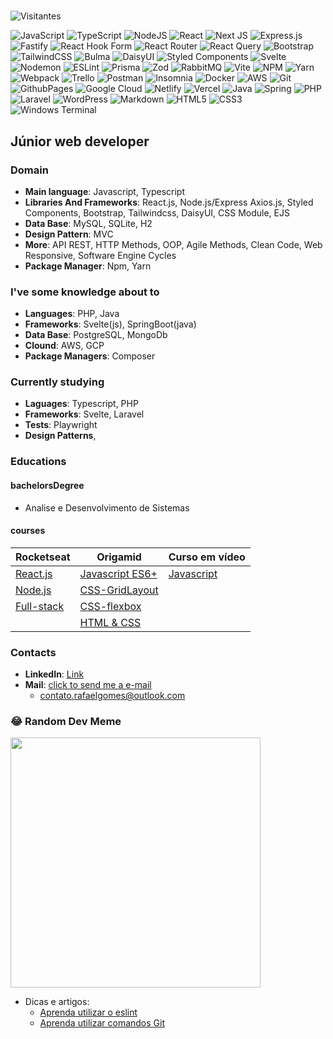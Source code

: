 #

![Visitantes](https://komarev.com/ghpvc/?username=rafaelcitario&style=flat&color=yellow&label=🍪%20visitas%20em%20meu%20perfil%20%20:%20)

![JavaScript](https://img.shields.io/badge/javascript-%23323330.svg?style=flat-square&logo=javascript&logoColor=%23F7DF1E) ![TypeScript](https://img.shields.io/badge/typescript-%23007ACC.svg?style=flat-square&logo=typescript&logoColor=white) ![NodeJS](https://img.shields.io/badge/node.js-6DA55F?style=flat-square&logo=node.js&logoColor=white) ![React](https://img.shields.io/badge/react-%2320232a.svg?style=flat-square&logo=react&logoColor=%2361DAFB) ![Next JS](https://img.shields.io/badge/Next-black?style=flat-square&logo=next.js&logoColor=white) ![Express.js](https://img.shields.io/badge/express.js-%23404d59.svg?style=flat-square&logo=express&logoColor=%2361DAFB) ![Fastify](https://img.shields.io/badge/fastify-%23000000.svg?style=flat-square&logo=fastify&logoColor=white) ![React Hook Form](https://img.shields.io/badge/React%20Hook%20Form-%23EC5990.svg?style=flat-square&logo=reacthookform&logoColor=white) ![React Router](https://img.shields.io/badge/React_Router-CA4245?style=flat-square&logo=react-router&logoColor=white) ![React Query](https://img.shields.io/badge/-React%20Query-FF4154?style=flat-square&logo=react%20query&logoColor=white) ![Bootstrap](https://img.shields.io/badge/bootstrap-%238511FA.svg?style=flat-square&logo=bootstrap&logoColor=white) ![TailwindCSS](https://img.shields.io/badge/tailwindcss-%2338B2AC.svg?style=flat-square&logo=tailwind-css&logoColor=white) ![Bulma](https://img.shields.io/badge/bulma-00D0B1?style=flat-square&logo=bulma&logoColor=white) ![DaisyUI](https://img.shields.io/badge/daisyui-5A0EF8?style=flat-square&logo=daisyui&logoColor=white) ![Styled Components](https://img.shields.io/badge/styled--components-DB7093?style=flat-square&logo=styled-components&logoColor=white) ![Svelte](https://img.shields.io/badge/svelte-%23f1413d.svg?style=flat-square&logo=svelte&logoColor=white) ![Nodemon](https://img.shields.io/badge/NODEMON-%23323330.svg?style=flat-square&logo=nodemon&logoColor=%BBDEAD) ![ESLint](https://img.shields.io/badge/ESLint-4B3263?style=flat-square&logo=eslint&logoColor=white) ![Prisma](https://img.shields.io/badge/prisma-%238511FA?style=flat-square&logo=prisma&logoColor=white) ![Zod](https://img.shields.io/badge/zod-0000FF?style=flat-square&logo=zod&logoColor=white) ![RabbitMQ](https://img.shields.io/badge/rabbitmq-FF6600?style=flat-square&logo=rabbitmq&logoColor=white) ![Vite](https://img.shields.io/badge/vite-%23646CFF.svg?style=flat-square&logo=vite&logoColor=white) ![NPM](https://img.shields.io/badge/NPM-%23CB3837.svg?style=flat-square&logo=npm&logoColor=white) ![Yarn](https://img.shields.io/badge/yarn-%232C8EBB.svg?style=flat-square&logo=yarn&logoColor=white) ![Webpack](https://img.shields.io/badge/webpack-%238DD6F9.svg?style=flat-square&logo=webpack&logoColor=black) ![Trello](https://img.shields.io/badge/Trello-%23026AA7.svg?style=flat-square&logo=Trello&logoColor=white) ![Postman](https://img.shields.io/badge/Postman-FF6C37?style=flat-square&logo=postman&logoColor=white) ![Insomnia](https://img.shields.io/badge/Insomnia-black?style=flat-square&logo=insomnia&logoColor=5849BE) ![Docker](https://img.shields.io/badge/docker-%230db7ed.svg?style=flat-square&logo=docker&logoColor=white) ![AWS](https://img.shields.io/badge/AWS-%23FF9900.svg?style=flat-square&logo=amazon-aws&logoColor=white) ![Git](https://img.shields.io/badge/Git-FF6600.svg?style=flat-square&logo=git&logoColor=white) ![GithubPages](https://img.shields.io/badge/github%20pages-121013?style=flat-square&logo=github&logoColor=white) ![Google Cloud](https://img.shields.io/badge/GoogleCloud-%234285F4.svg?style=flat-square&logo=google-cloud&logoColor=white) ![Netlify](https://img.shields.io/badge/netlify-%23000000.svg?style=flat-square&logo=netlify&logoColor=#00C7B7) ![Vercel](https://img.shields.io/badge/vercel-%23000000.svg?style=flat-square&logo=vercel&logoColor=white) ![Java](https://img.shields.io/badge/java-%23ED8B00.svg?style=flat-square&logo=openjdk&logoColor=white) ![Spring](https://img.shields.io/badge/spring-%236DB33F.svg?style=flat-square&logo=spring&logoColor=white) ![PHP](https://img.shields.io/badge/php-%23777BB4.svg?style=flat-square&logo=php&logoColor=white) ![Laravel](https://img.shields.io/badge/laravel-%23FF2D20.svg?style=flat-square&logo=laravel&logoColor=white) ![WordPress](https://img.shields.io/badge/WordPress-%23117AC9.svg?style=flat-square&logo=WordPress&logoColor=white) ![Markdown](https://img.shields.io/badge/markdown-%23000000.svg?style=flat-square&logo=markdown&logoColor=white) ![HTML5](https://img.shields.io/badge/html5-%23E34F26.svg?style=flat-square&logo=html5&logoColor=white) ![CSS3](https://img.shields.io/badge/css3-%231572B6.svg?style=flat-square&logo=css3&logoColor=white) ![Windows Terminal](https://img.shields.io/badge/Windows%20Terminal-%234D4D4D.svg?style=flat-square&logo=windows-terminal&logoColor=white) 




## Júnior web developer

### Domain

- **Main language**: Javascript, Typescript
- **Libraries And Frameworks**: React.js, Node.js/Express Axios.js, Styled Components, Bootstrap, Tailwindcss, DaisyUI, CSS Module, EJS
- **Data Base**: MySQL, SQLite, H2
- **Design Pattern**: MVC
- **More**: API REST, HTTP Methods, OOP, Agile Methods, Clean Code, Web Responsive, Software Engine Cycles
- **Package Manager**: Npm, Yarn

### I've some knowledge about to

- **Languages**: PHP, Java
- **Frameworks**: Svelte(js), SpringBoot(java)
- **Data Base**: PostgreSQL, MongoDb
- **Clound**: AWS, GCP
- **Package Managers**: Composer

### Currently studying

- **Laguages**: Typescript, PHP
- **Frameworks**: Svelte, Laravel
- **Tests**: Playwright
- **Design Patterns**,

### Educations

#### bachelorsDegree

- Analise e Desenvolvimento de Sistemas

#### courses

| Rocketseat | Origamid | Curso em vídeo |
|--- |--- |--- |
| [React.js](https://www.rocketseat.com.br/formacao/react) | [Javascript ES6+](https://www.origamid.com/curso/javascript-completo-es6) | [Javascript](https://www.cursoemvideo.com/curso/javascript/) |
| [Node.js](https://www.rocketseat.com.br/formacao/node) | [CSS-GridLayout](https://www.origamid.com/curso/css-grid-layout) |  |
| [Full-stack](https://www.rocketseat.com.br/formacao/fullstack) | [CSS-flexbox](https://www.origamid.com/curso/css-flexbox) |  |
| |  [HTML & CSS](https://www.origamid.com/curso/html-e-css-para-iniciantes) |  |

### Contacts

- **LinkedIn**: [Link](https://linkedin.com/in/rafaelcitario)
- **Mail**: [click to send me a e-mail](mailto:contato.rafaelgomes@outlook.com)
  - <contato.rafaelgomes@outlook.com>


### 😂 Random Dev Meme
<img src='https://randommeme-five.vercel.app/' style="height: 400px;"/>


<!-- Lista de dicas e artigos -->
* Dicas e artigos:
  + [Aprenda utilizar o eslint](https://github.com/rafaelcitario/como-usar-eslint/blob/master/README.MD)
  + [Aprenda utilizar comandos Git](https://github.com/rafaelcitario/git-commands)
